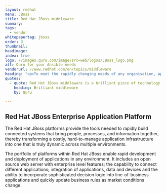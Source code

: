 ```yaml
---
layout: redhat
menu: JBoss
title: Red Hat JBoss middleware
summary:
tags:
  - vendor
whitepapertag: jboss
order: 3
thumbnail:
headimage:
index: true
logo: //images.quru.com/image?src=web/logos/JBoss_logo.png
alt: Quru for your Ansible needs
vendorurl: //www.redhat.com/en/topics/middleware
heading: "<p>To meet the rapidly changing needs of any organisation, applications and services have to be developed quickly, and seamlessly scale across multiple operating systems deployed as physical, virtual, mobile, and cloud resources. Traditional middleware infrastructure is not sufficiently agile, productive, or cost-effective leaving organisations competitively exposed.</p><p>At Quru we recognise that Red Hat JBoss Middleware is able to integrate software from various open source communities, including the JBoss community, Apache Software Foundation, and Eclipse Foundation, into robust, fully tested, integrated platforms.</p><p>We strive to deliver value for our clients by accelerating deployment and achieving the benefits that JBoss promises.<p>"
quotes:
  - quote: Red Hat JBoss middleware is a brilliant piece of technology that solve many of the challenges that organisations face in their application development environments. We utilise JBoss enterprise application platform to build great Java applications.
    heading: Brilliant middleware
    by: Quru

---
```


## Red Hat JBoss Enterprise Application Platform
The Red Hat JBoss platforms provide the tools needed to rapidly build connected systems that bring people, processes, and information together, thereby transforming a costly, hard-to-manage application infrastructure into one that is truly dynamic across multiple environments.

The portfolio of platforms within Red Hat JBoss enable rapid development and deployment of applications in any environment. It includes an open source web server with enterprise level features; the capability to connect different applications; integration of applications, data and devices and the ability to incorporate sophisticated decision logic into line-of-business applications and quickly update business rules as market conditions change.
